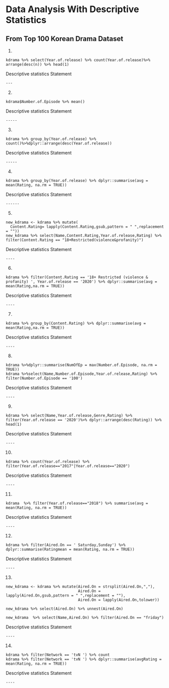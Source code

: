# Data Analysis With Descriptive Statistics

## From Top 100 Korean Drama Dataset

1) 
```{R}
kdrama %>% select(Year.of.release) %>% count(Year.of.release)%>% arrange(desc(n)) %>% head(1)
```
Descriptive statistics Statement
```{R}
---
```
2) 
```{R}
kdrama$Number.of.Episode %>% mean()
```
Descriptive statistics Statement
```{R}
-----
```

3) 
```{R}
kdrama %>% group_by(Year.of.release) %>% count()%>%dplyr::arrange(desc(Year.of.release))
```

Descriptive statistics Statement
```{R}
-----
```

4)
```{R}
kdrama %>% group_by(Year.of.release) %>% dplyr::summarise(avg = mean(Rating, na.rm = TRUE))
```
Descriptive statistics Statement
```{R}
------
```

5)
```{R}
new_kdrama <- kdrama %>% mutate(
  Content.Rating= lapply(Content.Rating,gsub,pattern = " ",replacement = ""))
new_kdrama %>% select(Name,Content.Rating,Year.of.release,Rating) %>% filter(Content.Rating == "18+Restricted(violence&profanity)")

```
Descriptive statistics Statement
```{R}
----
```

6)
```{R}
kdrama %>% filter(Content.Rating == '18+ Restricted (violence & profanity) ', Year.of.release == '2020') %>% dplyr::summarise(avg = mean(Rating,na.rm = TRUE))
```
Descriptive statistics Statement
```{R}
----
```

7)
```{R}
kdrama %>% group_by(Content.Rating) %>% dplyr::summarise(avg = mean(Rating,na.rm = TRUE))
```
Descriptive statistics Statement
```{R}
----
```

8)
```{R}
kdrama %>%dplyr::summarise(NumOfEp = max(Number.of.Episode, na.rm = TRUE))
kdrama %>%select(Name,Number.of.Episode,Year.of.release,Rating) %>% filter(Number.of.Episode == '100')
```
Descriptive statistics Statement
```{R}
----
```

9)
```{R}
kdrama %>% select(Name,Year.of.release,Genre,Rating) %>% filter(Year.of.release == '2020')%>% dplyr::arrange(desc(Rating)) %>% head(1)   
```
Descriptive statistics Statement
```{R}
----
```

10)
```{R}
kdrama %>% count(Year.of.release) %>% filter(Year.of.release=="2017"|Year.of.release=="2020")
```
Descriptive statistics Statement
```{R}
----
```

11)
```{R}
kdrama  %>% filter(Year.of.release=="2018") %>% summarise(avg = mean(Rating, na.rm = TRUE))
```
Descriptive statistics Statement
```{R}
----
```

12)
```{R}
kdrama %>% filter(Aired.On == ' Saturday,Sunday') %>% dplyr::summarise(Ratingmean = mean(Rating, na.rm = TRUE)) 
```
Descriptive statistics Statement
```{R}
----
```

13)
```{R}
new_kdrama <- kdrama %>% mutate(Aired.On = strsplit(Aired.On,","),
                                Aired.On = lapply(Aired.On,gsub,pattern = " ",replacement = ""),
                                Aired.On = lapply(Aired.On,tolower))

new_kdrama %>% select(Aired.On) %>% unnest(Aired.On) 

new_kdrama  %>% select(Name,Aired.On) %>% filter(Aired.On == "friday")
```
Descriptive statistics Statement
```{R}
----
```

14)
```{R}
kdrama %>% filter(Network == 'tvN ') %>% count
kdrama %>% filter(Network == 'tvN ') %>% dplyr::summarise(avgRating = mean(Rating, na.rm = TRUE))
```
Descriptive statistics Statement
```{R}
----
```
